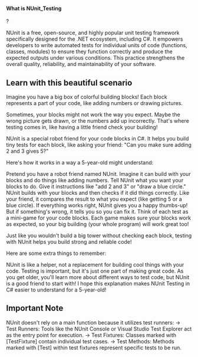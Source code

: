 <h4>What is NUnit_Testing</h4>?

NUnit is a free, open-source, and highly popular unit testing framework specifically designed for the .NET ecosystem, including C#.
It empowers developers to write automated tests for individual units of code (functions, classes, modules) to ensure they function correctly and produce the expected outputs under various conditions.
This practice strengthens the overall quality, reliability, and maintainability of your software.



<h2>Learn with this beautiful scenario</h2>


Imagine you have a big box of colorful building blocks! Each block represents a part of your code, like adding numbers or drawing pictures.

Sometimes, your blocks might not work the way you expect. Maybe the wrong picture gets drawn, or the numbers add up incorrectly. That's where testing comes in, like having a little friend check your building!

NUnit is a special robot friend for your code blocks in C#. It helps you build tiny tests for each block, like asking your friend: "Can you make sure adding 2 and 3 gives 5?"

Here's how it works in a way a 5-year-old might understand:

Pretend you have a robot friend named NUnit. Imagine it can build with your blocks and do things like adding numbers.
Tell NUnit what you want your blocks to do. Give it instructions like "add 2 and 3" or "draw a blue circle."
NUnit builds with your blocks and then checks if it did things correctly. Like your friend, it compares the result to what you expect (like getting 5 or a blue circle).
If everything works right, NUnit gives you a happy thumbs-up! But if something's wrong, it tells you so you can fix it.
Think of each test as a mini-game for your code blocks. Each game makes sure your blocks work as expected, so your big building (your whole program) will work great too!

Just like you wouldn't build a big tower without checking each block, testing with NUnit helps you build strong and reliable code!

Here are some extra things to remember:

NUnit is like a helper, not a replacement for building cool things with your code.
Testing is important, but it's just one part of making great code.
As you get older, you'll learn more about different ways to test code, but NUnit is a good friend to start with!
I hope this explanation makes NUnit Testing in C# easier to understand for a 5-year-old!




<h2> Important Note </h2>
NUnit doesn't rely on a main function because it utilizes test runners:
      -> Test Runners: Tools like the NUnit Console or Visual Studio Test Explorer act as the entry point for execution.
      -> Test Fixtures: Classes marked with [TestFixture] contain individual test cases.
      -> Test Methods: Methods marked with [Test] within test fixtures represent specific tests to be run.

